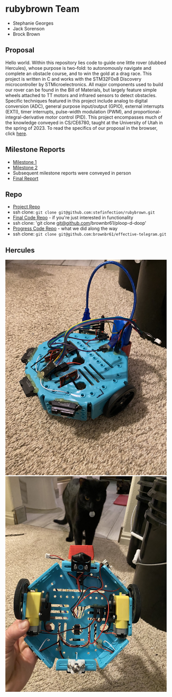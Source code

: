 # rubybrown Team
- Stephanie Georges
- Jack Sorenson
- Brock Brown

## Proposal
Hello world. Within this repository lies code to guide one little rover (dubbed Hercules), 
whose purpose is two-fold: to autonomously navigate and complete an obstacle course, and 
to win the gold at a drag race. This project is written in C and works with the STM32F0x8 
Discovery microcontroller by STMicroelectronics. All major components used to build our 
rover can be found in the Bill of Materials, but largely feature simple wheels attached 
to TT motors and infrared sensors to detect obstacles. Specific techniques featured in this 
project include analog to digital conversion (ADC), general purpose input/output (GPIO), 
external interrupts (EXTI), timer interrupts, pulse-width modulation (PWM), and
proportional-integral-derivative motor control (PID). This project encompasses much 
of the knowledge conveyed in CS/CE6780, taught at the University of Utah in the spring of 2023.
To read the specifics of our proposal in the browser, click [here](https://github.com/stefinfection/rubybrown/blob/master/proposal.md).

## Milestone Reports
- [Milestone 1](./milestone_01/report.md)
- [Milestone 2](./milestone_02/report.md)
- Subsequent milestone reports were conveyed in person
- [Final Report](./milestone_N/report.md)

## Repo
- [Project Repo](https://github.com/stefinfection/rubybrown)
- ssh clone: `git clone git@github.com:stefinfection/rubybrown.git`
- [Final Code Repo](https://github.com/brownbr61/ploop-d-doop) - if you're just interested in functionality
- ssh clone: 'git clone git@github.com/brownbr61/ploop-d-doop'
- [Progress Code Repo](https://github.com/brownbr61/effective-telegram) - what we did along the way
- ssh clone: `git clone git@github.com:brownbr61/effective-telegram.git`

## Hercules
![Rover Top](./photos/rover_2.jpeg)
![Rover Bottom](./photos/rover_3.jpeg)
